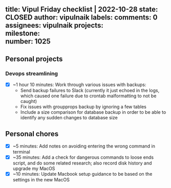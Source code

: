 title:	Vipul Friday checklist | 2022-10-28
state:	CLOSED
author:	vipulnaik
labels:	
comments:	0
assignees:	vipulnaik
projects:	
milestone:	
number:	1025
--
## Personal projects

### Devops streamlining

- [x] ~1 hour 10 minutes: Work through various issues with backups:
  - Send backup failures to Slack (currently it just echoed in the logs, which caused one failure due to crontab malformatting to not be caught)
  - Fix issues with groupprops backup by ignoring a few tables
  - Include a size comparison for database backup in order to be able to identify any sudden changes to database size

## Personal chores

- [x] ~5 minutes: Add notes on avoiding entering the wrong command in terminal
- [x] ~35 minutes: Add a check for dangerous commands to loose ends script, and do some related research; also record disk history and upgrade my MacOS
- [x] ~10 minutes: Update Macbook setup guidance to be based on the settings in the new MacOS 
